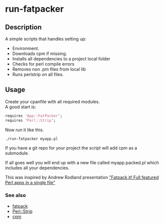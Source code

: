 # run-fatpacker 
## Description
A simple scripts that handles setting up:  
  * Environment.  
  * Downloads cpm if missing.  
  * Installs all dependencies to a project local folder  
  * Checks for perl compile errors  
  * Removes non .pm files from local lib
  * Runs perlstrip on all files.  

## Usage
Create your cpanfile with all required modules.  
A good start is:
```perl
requires 'App::FatPacker';
requires 'Perl::Strip';
```

Now run it like this.
```bash
./run-fatpacker myapp.pl
```
If you have a git repo for your project the script will add cpm as a submodule.  

If all goes well you will end up with a new file called myapp.packed.pl which includes all your dependencies.

This was inspired by Andrew Rodland presentation ["Fatpack it! Full featured Perl apps in a single file"](https://youtu.be/Pe9pEbUsYSY)
### See also
* [fatpack](https://metacpan.org/pod/distribution/App-FatPacker/bin/fatpack)
* [Perl::Strip](https://metacpan.org/pod/Perl::Strip)
* [cpm](https://github.com/skaji/cpm)


